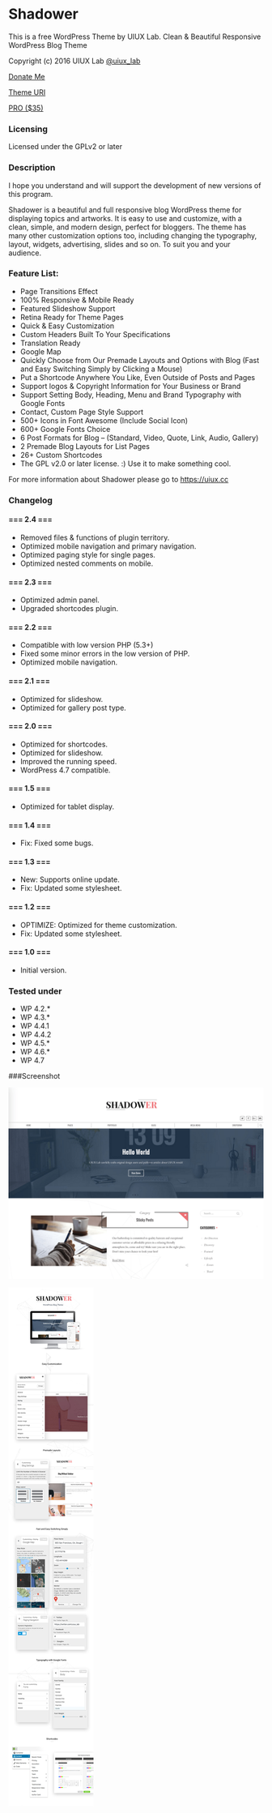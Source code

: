 # Shadower
This is a free WordPress Theme by UIUX Lab. Clean & Beautiful Responsive WordPress Blog Theme

Copyright (c) 2016 UIUX Lab [@uiux_lab](https://twitter.com/uiux_lab)

[Donate Me](https://www.paypal.com/cgi-bin/webscr?cmd=_s-xclick&hosted_button_id=PYZLU7UZNQ6CE)

[Theme URI](https://uiux.cc/products-item/shadower-a-clean-beautiful-responsive-wordpress-blog-theme/)

[PRO ($35)](https://uiux.cc/wp-theme-demo/shadower-pro-landing-page/)


### Licensing

Licensed under the GPLv2 or later

### Description


I hope you understand and will support the development of new versions of this program.

Shadower is a beautiful and full responsive blog WordPress theme for displaying topics and artworks. It is easy to use and customize, with a clean, simple, and modern design, perfect for bloggers. The theme has many other customization options too, including changing the typography, layout, widgets, advertising, slides and so on. To suit you and your audience.


### Feature List:

* Page Transitions Effect
* 100% Responsive & Mobile Ready
* Featured Slideshow Support
* Retina Ready for Theme Pages
* Quick & Easy Customization
* Custom Headers Built To Your Specifications
* Translation Ready
* Google Map
* Quickly Choose from Our Premade Layouts and Options with Blog (Fast and Easy Switching Simply by Clicking a Mouse)
* Put a Shortcode Anywhere You Like, Even Outside of Posts and Pages
* Support logos & Copyright Information for Your Business or Brand
* Support Setting Body, Heading, Menu and Brand Typography with Google Fonts
* Contact, Custom Page Style Support
* 500+ Icons in Font Awesome (Include Social Icon)
* 600+ Google Fonts Choice
* 6 Post Formats for Blog – (Standard, Video, Quote, Link, Audio, Gallery)
* 2 Premade Blog Layouts for List Pages
* 26+ Custom Shortcodes
* The GPL v2.0 or later license. :) Use it to make something cool.

For more information about Shadower please go to https://uiux.cc



### Changelog

#### === 2.4 ===

* Removed files & functions of plugin territory.
* Optimized mobile navigation and primary navigation. 
* Optimized paging style for single pages. 
* Optimized nested comments on mobile. 



#### === 2.3 ===

* Optimized admin panel.
* Upgraded shortcodes plugin.



#### === 2.2 ===

* Compatible with low version PHP (5.3+)
* Fixed some minor errors in the low version of PHP.
* Optimized mobile navigation.



#### === 2.1 ===

* Optimized for slideshow.
* Optimized for gallery post type.


#### === 2.0 ===

* Optimized for shortcodes.
* Optimized for slideshow.
* Improved the running speed.
* WordPress 4.7 compatible.


#### === 1.5 ===

* Optimized for tablet display.



#### === 1.4 ===

* Fix: Fixed some bugs.


#### === 1.3 ===

* New: Supports online update.
* Fix: Updated some stylesheet.



#### === 1.2 ===

* OPTIMIZE: Optimized for theme customization.
* Fix: Updated some stylesheet.



#### === 1.0 ===

* Initial version.



### Tested under

- WP 4.2.*
- WP 4.3.*
- WP 4.4.1
- WP 4.4.2
- WP 4.5.*
- WP 4.6.*
- WP 4.7


###Screenshot

![](https://github.com/xizon/shadower/blob/master/assets/screenshot.png)

![](https://github.com/xizon/shadower/blob/master/assets/preview.jpg)



